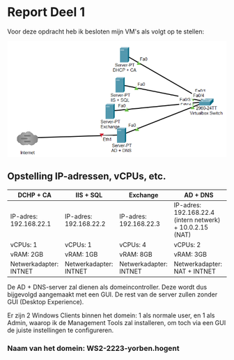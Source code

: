 # Report Deel 1

Voor deze opdracht heb ik besloten mijn VM's als volgt op te stellen:

![Opstelling Netwerk](/Reports/img/Opstelling.png)


## Opstelling IP-adressen, vCPUs, etc.
|DCHP + CA | IIS + SQL  | Exchange  | AD + DNS  |
|---|---|---|---|
|IP-adres: 192.168.22.1   |IP-adres: 192.168.22.2   |IP-adres: 192.168.22.3   |IP-adres: 192.168.22.4 (intern netwerk) + 10.0.2.15 (NAT)  |
|vCPUs: 1   | vCPUs: 1  | vCPUs: 4  | vCPUs: 2  |  
| vRAM: 2GB  | vRAM: 1GB  | vRAM: 8GB  | vRAM: 3GB  |
| Netwerkadapter: INTNET  | Netwerkadapter: INTNET  | Netwerkadapter: INTNET  | Netwerkadapter: NAT + INTNET   |

De AD + DNS-server zal dienen als domeincontroller. Deze wordt dus bijgevolgd aangemaakt met een GUI. De rest van de server zullen zonder GUI (Desktop Experience).

Er zijn 2 Windows Clients binnen het domein: 1 als normale user, en 1 als Admin, waarop ik de Management Tools zal installeren, om toch via een GUI de juiste instellingen te configureren.

### Naam van het domein: WS2-2223-yorben.hogent

